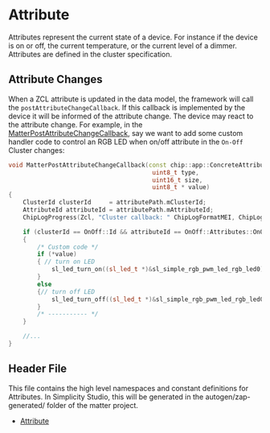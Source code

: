 # Attribute

Attributes represent the current state of a device. For instance if the device is on or off, the current temperature, or the current level of a dimmer. Attributes are defined in the cluster specification.

## Attribute Changes

When a ZCL attribute is updated in the data model, the framework will call the `postAttributeChangeCallback`. If this callback is implemented by the device it will be informed of the attribute change. The device may react to the attribute change. For example, in the [MatterPostAttributeChangeCallback](https://github.com/SiliconLabs/matter_extension/blob/22bfd9fe3f749ba0e1c5ca684a48b6e28a390c7f/examples/onoff-plug-app/src/ZclCallbacks.cpp#L38), say we want to add some custom handler code to control an RGB LED when on/off attribute in the `On-Off` Cluster changes:

```cpp
void MatterPostAttributeChangeCallback(const chip::app::ConcreteAttributePath & attributePath, 
                                        uint8_t type, 
                                        uint16_t size,
                                        uint8_t * value)
{
    ClusterId clusterId     = attributePath.mClusterId;
    AttributeId attributeId = attributePath.mAttributeId;
    ChipLogProgress(Zcl, "Cluster callback: " ChipLogFormatMEI, ChipLogValueMEI(clusterId));

    if (clusterId == OnOff::Id && attributeId == OnOff::Attributes::OnOff::Id)
    {
        /* Custom code */
        if (*value) 
        { // turn on LED
            sl_led_turn_on((sl_led_t *)&sl_simple_rgb_pwm_led_rgb_led0);
        } 
        else 
        {// turn off LED
            sl_led_turn_off((sl_led_t *)&sl_simple_rgb_pwm_led_rgb_led0);
        }
        /* ----------- */
    }

    //...
}
```

## Header File

This file contains the high level namespaces and constant definitions for Attributes. In Simplicity Studio, this will be generated in the autogen/zap-generated/ folder of the matter project.

- [Attribute](https://github.com/project-chip/connectedhomeip/tree/master/zzz_generated/app-common/app-common/zap-generated/ids/Attributes.h)
